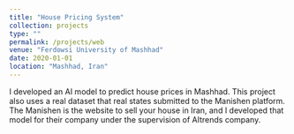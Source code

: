 ```yaml
---
title: "House Pricing System"
collection: projects
type: ""
permalink: /projects/web
venue: "Ferdowsi University of Mashhad"
date: 2020-01-01
location: "Mashhad, Iran"
---
```


I developed an AI model to predict house prices in Mashhad. This project also uses a real dataset that real states submitted to the Manishen platform. The Manishen is the website to sell your house in Iran, and I developed that model for their company under the supervision of AItrends company.